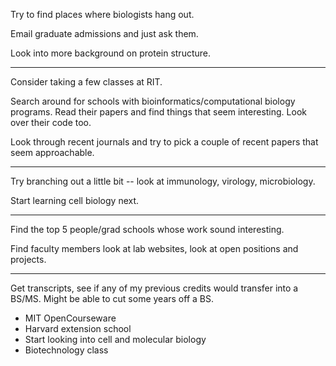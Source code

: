 Try to find places where biologists hang out.

Email graduate admissions and just ask them.

Look into more background on protein structure.


-------------------

Consider taking a few classes at RIT.

Search around for schools with bioinformatics/computational biology programs.
Read their papers and find things that seem interesting. Look over their code
too.

Look through recent journals and try to pick a couple of recent papers that seem
approachable.

-------------------------------------------


Try branching out a little bit -- look at immunology, virology, microbiology.

Start learning cell biology next.


-------------------------------------

Find the top 5 people/grad schools whose work sound interesting.

Find faculty members look at lab websites, look at open positions and projects.

----------------------------

Get transcripts, see if any of my previous credits would transfer into a BS/MS.
Might be able to cut some years off a BS.

* MIT OpenCourseware
* Harvard extension school
* Start looking into cell and molecular biology
* Biotechnology class
